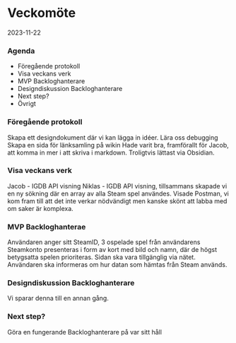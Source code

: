 # Veckomöte
2023-11-22

### Agenda
- Föregående protokoll
- Visa veckans verk
- MVP Backloghanterare
- Designdiskussion Backloghanterare
- Next step? 
- Övrigt


### Föregående protokoll
Skapa ett designdokument där vi kan lägga in idéer.
Lära oss debugging
Skapa en sida för länksamling på wikin
Hade varit bra, framförallt för Jacob, att komma in mer i att skriva i markdown. Troligtvis lättast via Obsidian.

### Visa veckans verk
Jacob - IGDB API visning
Niklas - IGDB API visning, tillsammans skapade vi en ny sökning där en array av alla Steam spel användes.
Visade Postman, vi kom fram till att det inte verkar nödvändigt men kanske skönt att labba med om saker är komplexa.

### MVP Backloghanterae
Användaren anger sitt SteamID, 3 ospelade spel från användarens Steamkonto presenteras i form av kort med bild och namn, där de högst betygsatta spelen prioriteras. Sidan ska vara tillgänglig via nätet. Användaren ska informeras om hur datan som hämtas från Steam används.

### Designdiskussion Backloghanterare
Vi sparar denna till en annan gång.

### Next step?
Göra en fungerande Backloghanterare på var sitt håll
